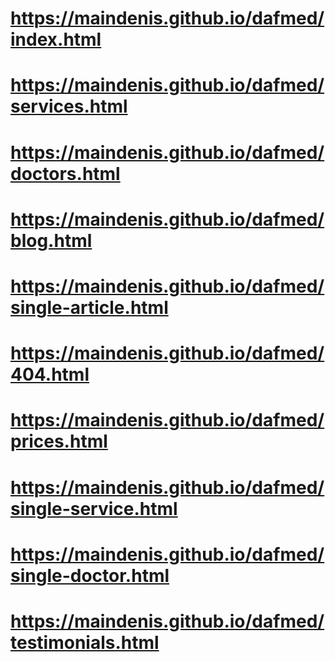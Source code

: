# https://maindenis.github.io/dafmed/index.html
# https://maindenis.github.io/dafmed/services.html
# https://maindenis.github.io/dafmed/doctors.html
# https://maindenis.github.io/dafmed/blog.html
# https://maindenis.github.io/dafmed/single-article.html
# https://maindenis.github.io/dafmed/404.html
# https://maindenis.github.io/dafmed/prices.html
# https://maindenis.github.io/dafmed/single-service.html
# https://maindenis.github.io/dafmed/single-doctor.html
# https://maindenis.github.io/dafmed/testimonials.html